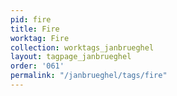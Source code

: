 ```yaml
---
pid: fire
title: Fire
worktag: Fire
collection: worktags_janbrueghel
layout: tagpage_janbrueghel
order: '061'
permalink: "/janbrueghel/tags/fire"
---
```

